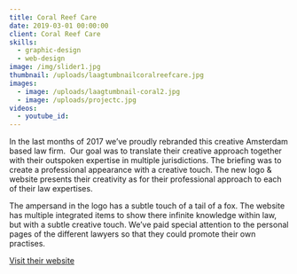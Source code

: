 ```yaml
---
title: Coral Reef Care
date: 2019-03-01 00:00:00
client: Coral Reef Care
skills:
  - graphic-design
  - web-design
image: /img/slider1.jpg
thumbnail: /uploads/laagtumbnailcoralreefcare.jpg
images:
  - image: /uploads/laagtumbnail-coral2.jpg
  - image: /uploads/projectc.jpg
videos:
  - youtube_id:
---
```


In the last months of 2017 we’ve proudly rebranded this creative Amsterdam based law firm. &nbsp;Our goal was to translate their creative approach together with their outspoken expertise in multiple jurisdictions. The briefing was to create a professional appearance with a creative touch. The new logo & website presents their creativity as for their professional approach to each of their law expertises.

The ampersand in the logo has a subtle touch of a tail of a fox. The website has multiple integrated items to show there infinite knowledge within law, but with a subtle creative touch. We’ve paid special attention to the personal pages of the different lawyers so that they could promote their own practises.

[Visit their website](https://www.devos.nl/)
